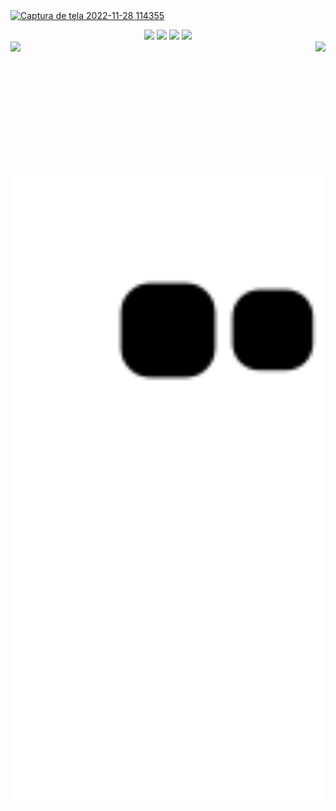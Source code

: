 <a href=""><img width="972" height="270" align="center" alt="Captura de tela 2022-11-28 114355" src="https://user-images.githubusercontent.com/97567643/204306969-fdec3800-334d-491c-b78a-65973f905e52.png"></a>

<div align="center">
  <a href="https://www.instagram.com/bouchra_akl/"><img src="https://img.shields.io/badge/Instagram-E4405F?style=for-the-badge&logo=instagram&logoColor=white"></a>
  <a href="https://www.linkedin.com/in/bouchra-akl/"><img src="https://img.shields.io/badge/LinkedIn-0077B5?style=for-the-badge&logo=linkedin&logoColor=white"></a>
  <a href="https://twitter.com/AklBouchra"><img src="https://img.shields.io/badge/Twitter-1DA1F2?style=for-the-badge&logo=twitter&logoColor=white"></img></a>
  <a href="mailto:bushraakl1234@gmail.com"><img src="https://img.shields.io/badge/Gmail-D14836?style=for-the-badge&logo=gmail&logoColor=white"></img></a>
</div>
<div>
<img src="https://streak-stats.demolab.com?user=bouchraakl&theme=blueberry_duo&hide_border=true&border_radius=5.3&date_format=M%20j%5B%2C%20Y%5D&background=FFFEFE&stroke=b284cb&ring=FF99B6&sideNums=FF99B6&currStreakLabel=b284cb&dates=FF99B6&fire=b284cb&currStreakNum=b284cb&sideLabels=b284cb" align = "left" height="210">
<img src="https://github-readme-stats.vercel.app/api/top-langs/?username=bouchraakl&layout=compact&bg_color=FFFEFE&hide_border=true&title_color=b284cb" align = "right" height="200">
  </div>


<img src="https://github.com/rafaballerini/rafaballerini/blob/output/github-contribution-grid-snake.svg" align="center" width="1070">

 

